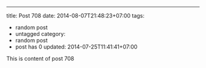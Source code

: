 ---
title: Post 708
date: 2014-08-07T21:48:23+07:00
tags:
  - random post
  - untagged
category:
  - random post
  - post has 0
updated: 2014-07-25T11:41:41+07:00

This is content of post 708